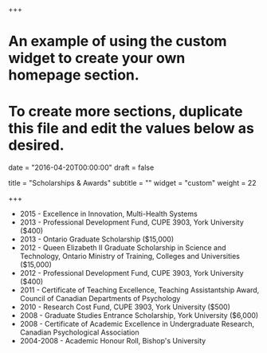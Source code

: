 +++
# An example of using the custom widget to create your own homepage section.
# To create more sections, duplicate this file and edit the values below as desired.

date = "2016-04-20T00:00:00"
draft = false

title = "Scholarships & Awards"
subtitle = ""
widget = "custom"
weight = 22

+++

* 2015 - Excellence in Innovation, Multi-Health Systems
* 2013 - Professional Development Fund, CUPE 3903, York University ($400)
* 2013 - Ontario Graduate Scholarship ($15,000)
* 2012 - Queen Elizabeth II Graduate Scholarship in Science and Technology, Ontario Ministry of Training, Colleges and Universities ($15,000)
* 2012 - Professional Development Fund, CUPE 3903, York University ($400)
* 2011 - Certificate of Teaching Excellence, Teaching Assistantship Award, Council of Canadian Departments of Psychology
* 2010 - Research Cost Fund, CUPE 3903, York University ($500)
* 2008 - Graduate Studies Entrance Scholarship, York University ($6,000)
* 2008 - Certificate of Academic Excellence in Undergraduate Research, Canadian Psychological Association
* 2004-2008 - Academic Honour Roll, Bishop's University